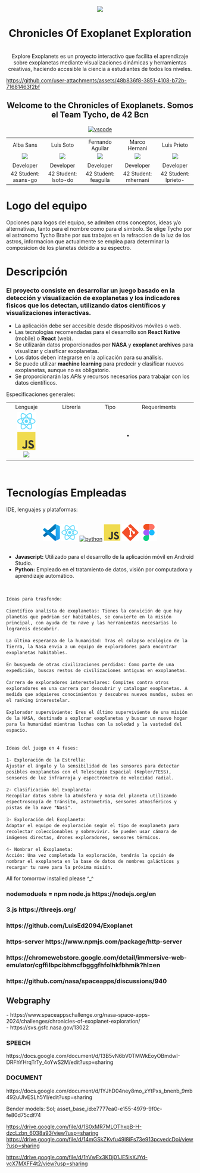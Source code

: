 <div align="center">

  # <a href="#"><img align="center" src="https://github.com/user-attachments/assets/8450f224-b9fd-4ff6-81b5-2dc1478c8873"></a> <br><br> Chronicles Of Exoplanet Exploration
<br>Explore Exoplanets es un proyecto interactivo que facilita el aprendizaje sobre exoplanetas mediante visualizaciones dinámicas y herramientas creativas, haciendo accesible la ciencia a estudiantes de todos los niveles.
</div>

https://github.com/user-attachments/assets/48b836f8-3851-4108-b72b-71681463f2bf

<h2 align="center">Welcome to the Chronicles of Exoplanets. Somos el Team Tycho, de 42 Bcn</h2>

<div align="center">
<a href="#"><img src="https://github.com/user-attachments/assets/8293109c-dcd6-4385-b766-ff254fe505ba" alt="vscode" width="500" height="500"/></a>
</div>

<div align="center">
<table>
  <tr>
    <td align="center" width="300">Alba Sans</td>
    <td align="center" width="300">Luis Soto</td>
    <td align="center" width="300">Fernando Aguilar</td>
    <td align="center" width="300">Marco Hernani</td>
    <td align="center" width="300">Luis Prieto</td>
  </tr>
  <tr>
    <td align="center" width="300"><a href="#"><img width="165" src="https://github.com/user-attachments/assets/853fa52e-7b1e-4ec0-881d-48480e45cdc8" /></a></td>
    <td align="center" width="300"><a href="#"><img width="145" src="https://github.com/user-attachments/assets/6bcb7b68-3055-4940-8009-aab9c816e5bb" /></a></td>
    <td align="center" width="300"><a href="#"><img width="138" src="https://github.com/user-attachments/assets/059519f6-fc86-4ee5-8f68-72511d7aef53" /></a></td>
    <td align="center" width="300"><a href="#"><img width="153" src="https://github.com/user-attachments/assets/358520f3-133d-4c03-bf92-192830a9dc65" /></a></td>
    <td align="center" width="300"><a href="#"><img width="155" src="https://github.com/user-attachments/assets/9f1fe198-7ab5-48cd-b4ed-834f05da599a" /></a></td>
  </tr>

  <tr>
    <td align="center" width="500">Developer </td>
    <td align="center" width="500">Developer </td>
    <td align="center" width="500">Developer </td>
    <td align="center" width="500">Developer </td>
    <td align="center" width="500">Developer </td>
  </tr>
  <tr>
    <td align="center" width="500">42 Student: asans-go</td>
    <td align="center" width="500">42 Student: lsoto-do</td>
    <td align="center" width="500">42 Student: feaguila</td>
    <td align="center" width="500">42 Student: mhernani</td>
    <td align="center" width="500">42 Student: lprieto-</td>
  </tr>
</table>

</div>

# Logo del equipo
Opciones para logos del equipo, se admiten otros conceptos, ideas y/o alternativas, tanto para el nombre como para el simbolo. Se elige Tycho por el astronomo Tycho Brahe por sus trabajos en la refraccion de la luz de los astros, informacion que actualmente se emplea para determinar la composicion de los planetas debido a su espectro.

# Descripción

<h3 weight="bold">El proyecto consiste en desarrollar un juego basado en la detección y visualización de exoplanetas y los indicadores fisicos que los detectan, utilizando datos científicos y visualizaciones interactivas.</h3>

- La aplicación debe ser accesible desde dispositivos móviles o web.
- Las tecnologías recomendadas para el desarrollo son <b>React Native</b> (mobile) o <b>React</b> (web).
- Se utilizarán datos proporcionados por <b>NASA</b> y <b>exoplanet archives</b> para visualizar y clasificar exoplanetas.
- Los datos deben integrarse en la aplicación para su análisis.
- Se puede utilizar <b>machine learning</b> para predecir y clasificar nuevos exoplanetas, aunque no es obligatorio.
- Se proporcionarán las <em>APIs</em> y recursos necesarios para trabajar con los datos científicos.

Especificaciones generales:

<div align="center">
<table>
  <tr>
    <td align="center" width="160">Lenguaje</td>
    <td align="center" width="250">Librería<br></td>
    <td align="center">Tipo</td>
    <td align="center">Requeriments</td>
  </tr>
  <tr>
    <td align="center"><a href="#"><img width="50" src="https://github.com/devicons/devicon/blob/v2.16.0/icons/react/react-original.svg" /></a><br><a href="#"><img width="50" src="https://github.com/devicons/devicon/blob/v2.16.0/icons/javascript/javascript-original.svg" /></a><br><a href="#"><img width="50" src="https://cdn.jsdelivr.net/gh/devicons/devicon@latest/icons/python/python-original.svg" /></a><br>
    </td>
    <td align="center" width="250"><img width="200" src="" /></td>
    <td align="center" width="120"></td>
    <td width="330">
      • 
      </td>
  </tr>
</table>
</div>
<br>

# Tecnologías Empleadas

IDE, lenguajes y plataformas:
<br>
<br>
<div align="center">
<a href="#"><img src="https://github.com/devicons/devicon/blob/v2.16.0/icons/vscode/vscode-original.svg" alt="vscode" width="45" height="45"/></a>
<a href="#"><img src="https://github.com/devicons/devicon/blob/v2.16.0/icons/react/react-original.svg" alt="react" width="45" height="45"/></a>
<a href="#"><img src="https://cdn.jsdelivr.net/gh/devicons/devicon@latest/icons/python/python-original.svg" alt="python" width="45" height="45"/></a>
<a href="#"><img src="https://github.com/devicons/devicon/blob/v2.16.0/icons/javascript/javascript-original.svg" alt="javascript" width="45" height="45"/></a>
<a href="#"><img src="https://github.com/devicons/devicon/blob/v2.16.0/icons/git/git-plain.svg" alt="git" width="45" height="45"/></a>
<a href="#"><img src="https://github.com/devicons/devicon/blob/v2.16.0/icons/figma/figma-original.svg" alt="figma" width="45" height="45"/></a>

</div>
<br>

- <b>Javascript:</b> Utilizado para el desarrollo de la aplicación móvil en Android Studio.
- <b>Python:</b> Empleado en el tratamiento de datos, visión por computadora y aprendizaje automático.

<br>

`````
Ideas para trasfondo:

Científico analísta de exoplanetas: Tienes la convición de que hay planetas que podrian ser habitables, se convierte en la misión principal, con ayuda de tu nave y las herramientas necesarias lo lograreis descubrir.

La última esperanza de la humanidad: Tras el colapso ecológico de la Tierra, la Nasa envia a un equipo de exploradores para encontrar exoplanetas habitables.

En busqueda de otras civilizaciones perdidas: Como parte de una expedición, buscas restos de civilizaciones antiguas en exoplanetas. 

Carrera de exploradores interestelares: Compites contra otros exploradores en una carrera por descubrir y catalogar exoplanetas. A medida que adquieres conocimientos y descubres nuevos mundos, subes en el ranking interestelar.

Explorador superviviente: Eres el último superviviente de una misión de la NASA, destinado a explorar exoplanetas y buscar un nuevo hogar para la humanidad mientras luchas con la soledad y la vastedad del espacio.


Ideas del juego en 4 fases:

1- Exploración de la Estrella:
Ajustar el ángulo y la sensibilidad de los sensores para detectar posibles exoplanetas con el Telescopio Espacial (Kepler/TESS), sensores de luz infrarroja y espectrómetro de velocidad radial.

2- Clasificación del Exoplaneta:
Recopilar datos sobre la atmósfera y masa del planeta utilizando espectroscopía de tránsito, astrometría, sensores atmosféricos y pistas de la nave "Nasi".

3- Exploración del Exoplaneta:
Adaptar el equipo de exploración según el tipo de exoplaneta para recolectar coleccionables y sobrevivir. Se pueden usar cámara de imágenes directas, drones exploradores, sensores térmicos.

4- Nombrar el Exoplaneta:
Acción: Una vez completada la exploración, tendrás la opción de nombrar el exoplaneta en la base de datos de nombres galácticos y recargar tu nave para la próxima misión.

`````

All for tomorrow installed please ^_^
<h3>nodemoduels = npm node.js https://nodejs.org/en  </h3>
<h3>3.js https://threejs.org/  </h3>
<h3>https://github.com/LuisEd2094/Exoplanet</h3>
<h3>https-server  https://www.npmjs.com/package/http-server </h3>
<h3>https://chromewebstore.google.com/detail/immersive-web-emulator/cgffilbpcibhmcfbgggfhfolhkfbhmik?hl=en</h3>
<h3>https://github.com/nasa/spaceapps/discussions/940</h3>


<h2>Webgraphy</h2>
- https://www.spaceappschallenge.org/nasa-space-apps-2024/challenges/chronicles-of-exoplanet-exploration/ <br>
- https://svs.gsfc.nasa.gov/13022

<h3>SPEECH</h3>
https://docs.google.com/document/d/13B5vN6bV0TMWkEoyOBmdwI-DRFhYHrqTrTy_4oYwS2M/edit?usp=sharing

<h3>DOCUMENT</h3>
https://docs.google.com/document/d/1YJhD04ney8mo_zYtPxs_bnenb_9mb492uUlvESLh5YI/edit?usp=sharing

Bender models:
Sol; asset_base_id:e7777ea0-e155-4979-9f0c-fe80d75cdf74

https://drive.google.com/file/d/1S0xMR7MLOThxpB-H-dzcLzbn_6038a93/view?usp=sharing
https://drive.google.com/file/d/14mGSkZKvfu49l8iFs73e913pcvedcDoi/view?usp=sharing

https://drive.google.com/file/d/1hVwEx3KDj01JE5isXJYd-vcX7MXFF4t2/view?usp=sharing
